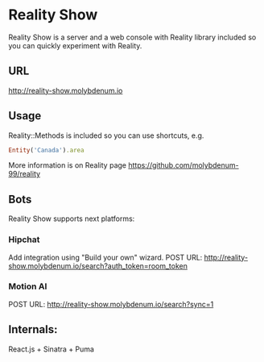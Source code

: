 Reality Show
=========

Reality Show is a server and a web console with Reality library included so you can quickly experiment with Reality.

## URL

http://reality-show.molybdenum.io


## Usage
Reality::Methods is included so you can use shortcuts, e.g.

```ruby
Entity('Canada').area
```
More information is on Reality page https://github.com/molybdenum-99/reality

## Bots
Reality Show supports next platforms:

### Hipchat
Add integration using "Build your own" wizard.
POST URL: http://reality-show.molybdenum.io/search?auth_token=room_token

### Motion AI
POST URL: http://reality-show.molybdenum.io/search?sync=1

## Internals:

React.js + Sinatra + Puma
